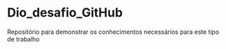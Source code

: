 # Dio_desafio_GitHub
Repositório para demonstrar os conhecimentos necessários para este tipo de trabalho
